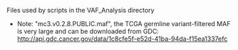 Files used by scripts in the VAF_Analysis directory

- Note: "mc3.v0.2.8.PUBLIC.maf", the TCGA germline variant-filtered MAF is very large and can be downloaded from GDC: http://api.gdc.cancer.gov/data/1c8cfe5f-e52d-41ba-94da-f15ea1337efc
